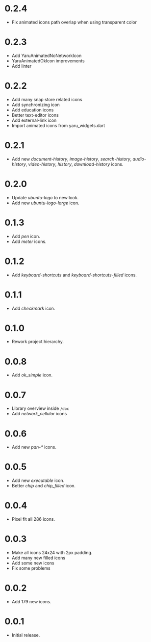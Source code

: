 # 0.2.4

* Fix animated icons path overlap when using transparent color

# 0.2.3

* Add YaruAnimatedNoNetworkIcon
* YaruAnimatedOkIcon improvements
* Add linter

# 0.2.2

* Add many snap store related icons
* Add synchronizing icon
* Add education icons
* Better text-editor icons
* Add external-link icon
* Import animated icons from yaru_widgets.dart

# 0.2.1

* Add new *document-history*, *image-history*, *search-history*, *audio-history*, *video-history*, *history*, *download-history* icons.

# 0.2.0

* Update *ubuntu-logo* to new look.
* Add new *ubuntu-logo-large* icon.

# 0.1.3

* Add *pen* icon.
* Add *meter* icons.

# 0.1.2

* Add *keyboard-shortcuts* and *keyboard-shortcuts-filled* icons.

# 0.1.1

* Add *checkmark* icon.

# 0.1.0

* Rework project hierarchy.

# 0.0.8

* Add *ok_simple* icon.

# 0.0.7

* Library overview inside `/doc`
* Add *network_cellular* icons

# 0.0.6

* Add new _pan-*_ icons.

# 0.0.5

* Add new _executable_ icon.
* Better _chip_ and *chip_filled* icon.

# 0.0.4

* Pixel fit all 286 icons.

# 0.0.3

* Make all icons 24x24 with 2px padding.
* Add many new filled icons
* Add some new icons
* Fix some problems

# 0.0.2

* Add 179 new icons.

# 0.0.1

* Initial release.
